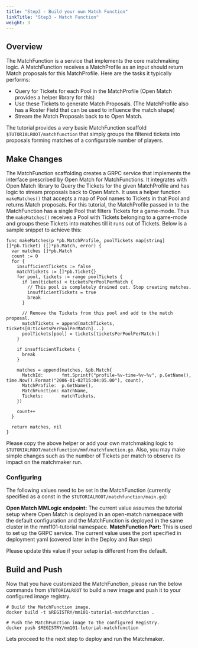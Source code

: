 ```yaml
---
title: "Step3 - Build your own Match Function"
linkTitle: "Step3 - Match Function"
weight: 3
---
```


## Overview

The MatchFunction is a service that implements the core matchmaking logic. A MatchFunction receives a MatchProfile as an input should return Match proposals for this MatchProfile. Here are the tasks it typically performs:

- Query for Tickets for each Pool in the MatchProfile (Open Match provides a helper library for this)
- Use these Tickets to generate Match Proposals. (The MatchProfile also has a Roster Field that can be used to influence the match shape)
- Stream the Match Proposals back to to Open Match.

The tutorial provides a very basic MatchFunction scaffold ```$TUTORIALROOT/matchfunction``` that simply groups the filtered tickets into proposals forming matches of a configurable number of players.

## Make Changes

The MatchFunction scaffolding creates a GRPC service that implements the interface prescribed by Open Match for MatchFunctions. It integrates with Open Match library to Query the Tickets for the given MatchProfile and has logic to stream proposals back to Open Match. It uses a helper function ```makeMatches()``` that accepts a map of Pool names to Tickets in that Pool and returns Match proposals. For this tutorial, the MatchProfile passed in to the MatchFunction has a single Pool that filters Tickets for a game-mode. Thus the ```makeMatches()``` receives a Pool with Tickets belonging to a game-mode and groups these Tickets into matches till it runs out of Tickets. Below is a sample snippet to achieve this:

```
func makeMatches(p *pb.MatchProfile, poolTickets map[string][]*pb.Ticket) ([]*pb.Match, error) {
  var matches []*pb.Match
  count := 0
  for {
    insufficientTickets := false
    matchTickets := []*pb.Ticket{}
    for pool, tickets := range poolTickets {
      if len(tickets) < ticketsPerPoolPerMatch {
        // This pool is completely drained out. Stop creating matches.
        insufficientTickets = true
        break
      }

      // Remove the Tickets from this pool and add to the match proposal.
      matchTickets = append(matchTickets, tickets[0:ticketsPerPoolPerMatch]...)
      poolTickets[pool] = tickets[ticketsPerPoolPerMatch:]
    }

    if insufficientTickets {
      break
    }

    matches = append(matches, &pb.Match{
      MatchId:       fmt.Sprintf("profile-%v-time-%v-%v", p.GetName(), time.Now().Format("2006-01-02T15:04:05.00"), count),
      MatchProfile:  p.GetName(),
      MatchFunction: matchName,
      Tickets:       matchTickets,
    })

    count++
  }

  return matches, nil
}
```

Please copy the above helper or add your own matchmaking logic to ```$TUTORIALROOT/matchfunction/mmf/matchfunction.go```. Also, you may make simple changes such as the number of Tickets per match to observe its impact on the matchmaker run.

### Configuring

The following values need to be set in the MatchFunction (currently specified as a const in the ```$TUTORIALROOT/matchfunction/main.go```):

**Open Match MMLogic endpoint:** The current value assumes the tutorial setup where Open Match is deployed in an open-match namespace with the default configuration and the MatchFunction is deployed in the same cluster in the mmf101-tutorial namespace.
**MatchFunction Port:** This is used to set up the GRPC service. The current value uses the port specified in deployment yaml (covered later in the Deploy and Run step)

Please update this value if your setup is different from the default.

## Build and Push

Now that you have customized the MatchFunction, please run the below commands from ```$TUTORIALROOT``` to build a new image and push it to your configured image registry.

```
# Build the MatchFunction image.
docker build -t $REGISTRY/mm101-tutorial-matchfunction .

# Push the MatchFunction image to the configured Registry.
docker push $REGISTRY/mm101-tutorial-matchfunction
```

Lets proceed to the next step to deploy and run the Matchmaker.
